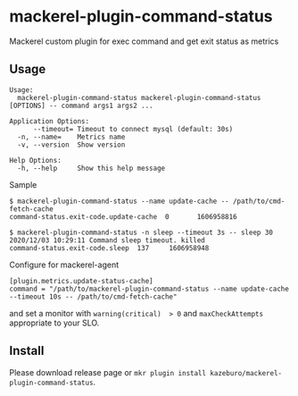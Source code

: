 # mackerel-plugin-command-status
Mackerel custom plugin for exec command and get exit status as metrics

## Usage

```
Usage:
  mackerel-plugin-command-status mackerel-plugin-command-status [OPTIONS] -- command args1 args2 ...

Application Options:
      --timeout= Timeout to connect mysql (default: 30s)
  -n, --name=    Metrics name
  -v, --version  Show version

Help Options:
  -h, --help     Show this help message
```

Sample

```
$ mackerel-plugin-command-status --name update-cache -- /path/to/cmd-fetch-cache
command-status.exit-code.update-cache  0       1606958816
```

```
$ mackerel-plugin-command-status -n sleep --timeout 3s -- sleep 30
2020/12/03 10:29:11 Command sleep timeout. killed
command-status.exit-code.sleep  137     1606958948
```

Configure for mackerel-agent

```
[plugin.metrics.update-status-cache]
command = "/path/to/mackerel-plugin-command-status --name update-cache --timeout 10s -- /path/to/cmd-fetch-cache"
```

and set a monitor with `warning(critical)  > 0` and `maxCheckAttempts` appropriate to your SLO.

## Install

Please download release page or `mkr plugin install kazeburo/mackerel-plugin-command-status`.